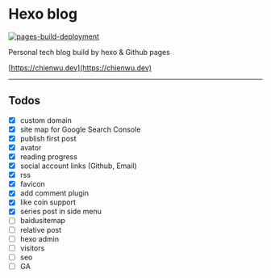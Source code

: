 # Hexo blog

[![pages-build-deployment](https://github.com/Kevinwuu/Kevinwuu.github.io/actions/workflows/pages/pages-build-deployment/badge.svg?branch=gh-pages)](https://github.com/Kevinwuu/Kevinwuu.github.io/actions/workflows/pages/pages-build-deployment)

Personal tech blog build by hexo & Github pages

[https://chienwu.dev](https://chienwu.dev)

---

## Todos

- [x] custom domain
- [x] site map for Google Search Console
- [x] publish first post
- [x] avator
- [x] reading progress
- [x] social account links (Github, Email)
- [x] rss
- [x] favicon
- [x] add comment plugin
- [x] like coin support
- [x] series post in side menu
- [ ] baidusitemap
- [ ] relative post
- [ ] hexo admin
- [ ] visitors
- [ ] seo
- [ ] GA
